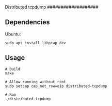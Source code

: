 Distributed tcpdump
###################

Dependencies
------------

Ubuntu:

```
sudo apt install libpcap-dev
```

Usage
-----

```
# Build
make

# Allow running without root
sudo setcap cap_net_raw=eip distributed-tcpdump

# Run
./distributed-tcpdump
```

